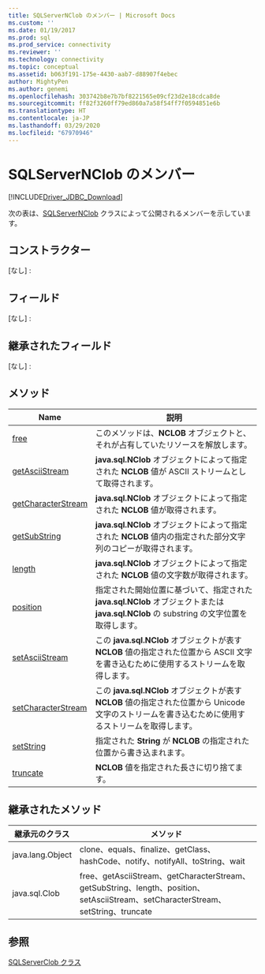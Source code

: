 ```yaml
---
title: SQLServerNClob のメンバー | Microsoft Docs
ms.custom: ''
ms.date: 01/19/2017
ms.prod: sql
ms.prod_service: connectivity
ms.reviewer: ''
ms.technology: connectivity
ms.topic: conceptual
ms.assetid: b063f191-175e-4430-aab7-d88907f4ebec
author: MightyPen
ms.author: genemi
ms.openlocfilehash: 303742b8e7b7bf8221565e09cf23d2e18cdca8de
ms.sourcegitcommit: ff82f3260ff79ed860a7a58f54ff7f0594851e6b
ms.translationtype: HT
ms.contentlocale: ja-JP
ms.lasthandoff: 03/29/2020
ms.locfileid: "67970946"
---
```

# <a name="sqlservernclob-members"></a>SQLServerNClob のメンバー
[!INCLUDE[Driver_JDBC_Download](../../../includes/driver_jdbc_download.md)]

  次の表は、[SQLServerNClob](../../../connect/jdbc/reference/sqlservernclob-class.md) クラスによって公開されるメンバーを示しています。  
  
## <a name="constructors"></a>コンストラクター  
 [なし] :  
  
## <a name="fields"></a>フィールド  
 [なし] :  
  
## <a name="inherited-fields"></a>継承されたフィールド  
 [なし] :  
  
## <a name="methods"></a>メソッド  
  
|Name|説明|  
|----------|-----------------|  
|[free](../../../connect/jdbc/reference/free-method-sqlservernclob.md)|このメソッドは、**NCLOB** オブジェクトと、それが占有していたリソースを解放します。|  
|[getAsciiStream](../../../connect/jdbc/reference/getasciistream-method-sqlservernclob.md)|**java.sql.NClob** オブジェクトによって指定された **NCLOB** 値が ASCII ストリームとして取得されます。|  
|[getCharacterStream](../../../connect/jdbc/reference/getcharacterstream-method-sqlservernclob.md)|**java.sql.NClob** オブジェクトによって指定された **NCLOB** 値が取得されます。|  
|[getSubString](../../../connect/jdbc/reference/getsubstring-method-sqlservernclob.md)|**java.sql.NClob** オブジェクトによって指定された **NCLOB** 値内の指定された部分文字列のコピーが取得されます。|  
|[length](../../../connect/jdbc/reference/length-method-sqlservernclob.md)|**java.sql.NClob** オブジェクトによって指定された **NCLOB** 値の文字数が取得されます。|  
|[position](../../../connect/jdbc/reference/position-method-sqlservernclob.md)|指定された開始位置に基づいて、指定された **java.sql.NClob** オブジェクトまたは **java.sql.NClob** の substring の文字位置を取得します。|  
|[setAsciiStream](../../../connect/jdbc/reference/setasciistream-method-sqlservernclob.md)|この **java.sql.NClob** オブジェクトが表す **NCLOB** 値の指定された位置から ASCII 文字を書き込むために使用するストリームを取得します。|  
|[setCharacterStream](../../../connect/jdbc/reference/setcharacterstream-method-sqlservernclob.md)|この **java.sql.NClob** オブジェクトが表す **NCLOB** 値の指定された位置から Unicode 文字のストリームを書き込むために使用するストリームを取得します。|  
|[setString](../../../connect/jdbc/reference/setstring-method-sqlservernclob.md)|指定された **String** が **NCLOB** の指定された位置から書き込まれます。|  
|[truncate](../../../connect/jdbc/reference/truncate-method-sqlservernclob.md)|**NCLOB** 値を指定された長さに切り捨てます。|  
  
## <a name="inherited-methods"></a>継承されたメソッド  
  
|継承元のクラス|メソッド|  
|--------------------------|-------------|  
|java.lang.Object|clone、equals、finalize、getClass、hashCode、notify、notifyAll、toString、wait|  
|java.sql.Clob|free、getAsciiStream、getCharacterStream、getSubString、length、position、setAsciiStream、setCharacterStream、setString、truncate|  
  
## <a name="see-also"></a>参照  
 [SQLServerClob クラス](../../../connect/jdbc/reference/sqlserverclob-class.md)  
  
  
